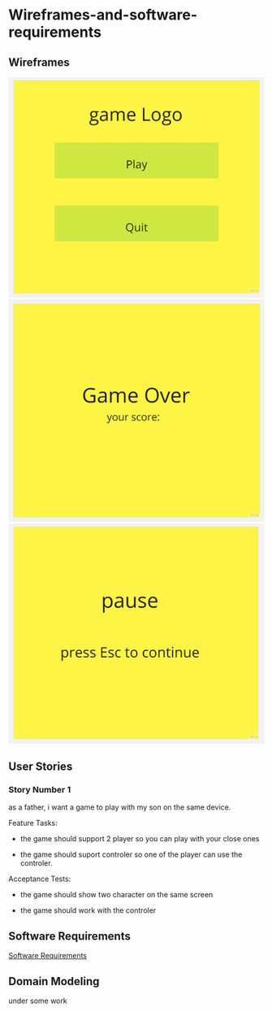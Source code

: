 # Wireframes-and-software-requirements

## Wireframes

![wireframe](Wireframe.jpg)
![wireframe2](Wireframe2.jpg)
![wireframe3](Wireframe3.jpg)

## User Stories

### Story Number 1

as a father, i want a game to play with my son on the same device.

Feature Tasks:
- the game should support 2 player so you can play with your close ones

- the game should suport controler so one of the player can use the controler.

Acceptance Tests:
- the game should show two character on the same screen

- the game should work with the controler

## Software Requirements

[Software Requirements](requirements.md)

## Domain Modeling

under some work
